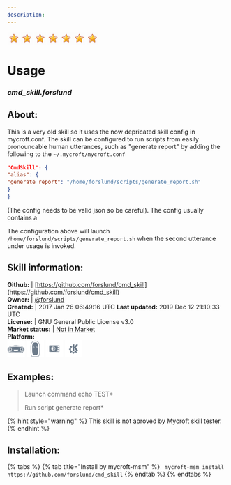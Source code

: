 ```yaml
---  
description:   
---  
```

![](../.gitbook/assets/star.png)![](../.gitbook/assets/star.png)![](../.gitbook/assets/star.png)![](../.gitbook/assets/star.png)![](../.gitbook/assets/star.png)![](../.gitbook/assets/star.png)![](../.gitbook/assets/star.png)  
# Usage  
### _cmd_skill.forslund_  
## About:  
This is a very old skill so it uses the now depricated skill config in mycroft.conf.
The skill can be configured to run scripts from easily pronouncable human utterances, such as "generate report" by adding the following to the `~/.mycroft/mycroft.conf`

```json
"CmdSkill": {
"alias": {
"generate report": "/home/forslund/scripts/generate_report.sh"
}
}
```

(The config needs to be valid json so be careful). The config usually contains a

The configuration above will launch `/home/forslund/scripts/generate_report.sh` when the second utterance under usage is invoked.

## Skill information:  
**Github:** | [https://github.com/forslund/cmd_skill](https://github.com/forslund/cmd_skill)  
**Owner:** | [@forslund](https://github.com/forslund)  
**Created:** | 2017 Jan 26 06:49:16 UTC  **Last updated:** 2019 Dec 12 21:10:33 UTC  
**License:** | GNU General Public License v3.0  
**Market status:** | [Not in Market](https://market.mycroft.ai/skill/)  
**Platform:**  
 ![](../.gitbook/assets/mark-1-icon.png)  ![](../.gitbook/assets/mark-2-icon.png)  ![](../.gitbook/assets/picroft-icon.png)  ![](../.gitbook/assets/kde.png)   
## Examples:  
> Launch command echo TEST*  
>   
> Run script generate report*  
>   
  
{% hint style="warning" %}
This skill is not aproved by Mycroft skill tester.
{% endhint %}
    
## Installation:  
{% tabs %}
{% tab title="Install by mycroft-msm" %}
``` mycroft-msm install https://github.com/forslund/cmd_skill```
{% endtab %}
  {% endtabs %}
  